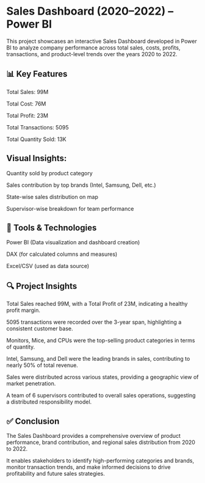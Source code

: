 # Sales Dashboard (2020–2022) – Power BI
This project showcases an interactive Sales Dashboard developed in Power BI to analyze company performance across total sales, costs, profits, transactions, and product-level trends over the years 2020 to 2022.

## 📊 Key Features
Total Sales: 99M

Total Cost: 76M

Total Profit: 23M

Total Transactions: 5095

Total Quantity Sold: 13K

## Visual Insights:

Quantity sold by product category

Sales contribution by top brands (Intel, Samsung, Dell, etc.)

State-wise sales distribution on map

Supervisor-wise breakdown for team performance

## 🔧 Tools & Technologies
Power BI (Data visualization and dashboard creation)

DAX (for calculated columns and measures)

Excel/CSV (used as data source)

## 🔍 Project Insights
Total Sales reached 99M, with a Total Profit of 23M, indicating a healthy profit margin.

5095 transactions were recorded over the 3-year span, highlighting a consistent customer base.

Monitors, Mice, and CPUs were the top-selling product categories in terms of quantity.

Intel, Samsung, and Dell were the leading brands in sales, contributing to nearly 50% of total revenue.

Sales were distributed across various states, providing a geographic view of market penetration.

A team of 6 supervisors contributed to overall sales operations, suggesting a distributed responsibility model.

## ✅ Conclusion
The Sales Dashboard provides a comprehensive overview of product performance, brand contribution, and regional sales distribution from 2020 to 2022.

It enables stakeholders to identify high-performing categories and brands, monitor transaction trends, and make informed decisions to drive profitability and future sales strategies.
